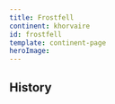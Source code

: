 ```yaml
---
title: Frostfell
continent: khorvaire
id: frostfell
template: continent-page
heroImage: 
---
```


## History